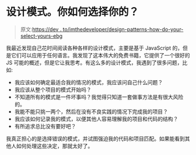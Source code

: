 # 设计模式。你如何选择你的？

> 原文:[https://dev . to/imthedeveloper/design-patterns-how-do-your-select-yours-ebg](https://dev.to/imthedeveloper/design-patterns-how-do-you-select-yours-ebg)

我最近发现自己花时间阅读各种各样的设计模式，主要是基于 JavaScript 的，但是它们可以应用于任何语言。我发现了这本伟大的免费书籍，它提供了一个很好的 JS 可能的概述，但是它让我思考。有这么多的设计模式，我遇到了很多问题，比如:

*   我应该如何确定最适合我的情况的模式，我应该问自己什么问题？
*   我应该从整个项目的模式开始吗？
*   不知道所有的模式是一件坏事吗？我觉得只知道一套做事方法是有很大风险的。
*   我能不能只挑一两个，然后在没有不良实践的情况下完成我的项目？
*   我应该如何记录我的模式，以便其他人容易理解我的项目和代码的结构？
*   有所追求总比没有要好吧？

我真正担心的是选择错误的模式，并试图强迫我的代码和项目匹配。如果能看到其他人如何处理这些决定，那就太好了。